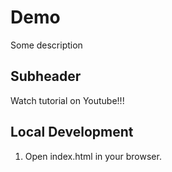 # Demo

Some description

## Subheader

Watch tutorial on Youtube!!!

## Local Development

1. Open index.html in your browser.
